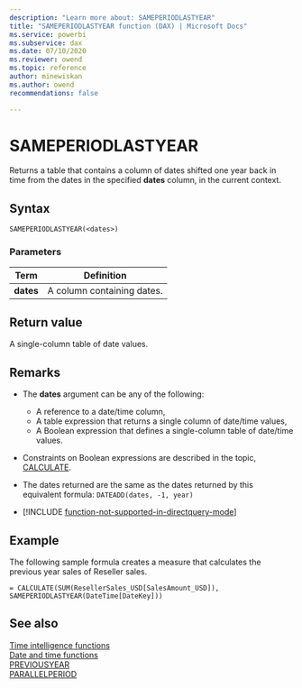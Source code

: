 ```yaml
---
description: "Learn more about: SAMEPERIODLASTYEAR"
title: "SAMEPERIODLASTYEAR function (DAX) | Microsoft Docs"
ms.service: powerbi 
ms.subservice: dax 
ms.date: 07/10/2020
ms.reviewer: owend
ms.topic: reference
author: minewiskan
ms.author: owend 
recommendations: false

---
```

# SAMEPERIODLASTYEAR

Returns a table that contains a column of dates shifted one year back in time from the dates in the specified **dates** column, in the current context.  
  
## Syntax  
  
```dax
SAMEPERIODLASTYEAR(<dates>)  
```
  
### Parameters  
  
|Term|Definition|  
|--------|--------------|  
|**dates**|A column containing dates.|  
  
## Return value

A single-column table of date values.  
  
## Remarks

- The **dates** argument can be any of the following:  
  - A reference to a date/time column,  
  - A table expression that returns a single column of date/time values,  
  - A Boolean expression that defines a single-column table of date/time values.  

- Constraints on Boolean expressions are described in the topic, [CALCULATE](calculate-function-dax.md).  
  
- The dates returned are the same as the dates returned by this equivalent formula: `DATEADD(dates, -1, year)`  
  
- [!INCLUDE [function-not-supported-in-directquery-mode](includes/function-not-supported-in-directquery-mode.md)]
  
## Example

The following sample formula creates a measure that calculates the previous year sales of Reseller sales.  

```dax
= CALCULATE(SUM(ResellerSales_USD[SalesAmount_USD]), SAMEPERIODLASTYEAR(DateTime[DateKey]))  
```
  
## See also

[Time intelligence functions](time-intelligence-functions-dax.md)  
[Date and time functions ](date-and-time-functions-dax.md)  
[PREVIOUSYEAR](previousyear-function-dax.md)  
[PARALLELPERIOD](parallelperiod-function-dax.md)  
  
